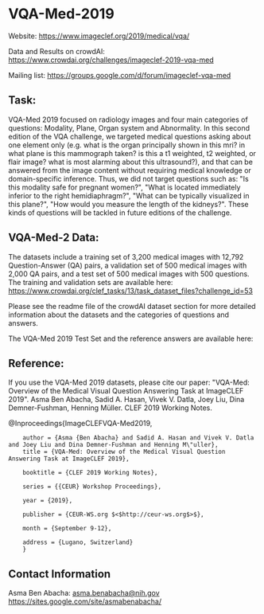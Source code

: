 # VQA-Med-2019

Website: https://www.imageclef.org/2019/medical/vqa/

Data and Results on crowdAI: https://www.crowdai.org/challenges/imageclef-2019-vqa-med 

Mailing list: https://groups.google.com/d/forum/imageclef-vqa-med 

Task:
-------------------
VQA-Med 2019 focused on radiology images and four main categories of questions: Modality, Plane, Organ system and Abnormality. In this second edition of the VQA challenge, we targeted medical questions asking about one element only (e.g. what is the organ principally shown in this mri? in what plane is this mammograph taken? is this a t1 weighted, t2 weighted, or flair image? what is most alarming about this ultrasound?), and that can be answered from the image content without requiring medical knowledge or domain-specific inference. Thus, we did not target questions such as: "Is this modality safe for pregnant women?", "What is located immediately inferior to the right hemidiaphragm?", "What can be typically visualized in this plane?", "How would you measure the length of the kidneys?". These kinds of questions will be tackled in future editions of the challenge. 

VQA-Med-2 Data:
-------------------
The datasets include a training set of 3,200 medical images with 12,792 Question-Answer (QA) pairs, a validation set of 500 medical images with 2,000 QA pairs, and a test set of 500 medical images with 500 questions. The training and validation sets are available here: https://www.crowdai.org/clef_tasks/13/task_dataset_files?challenge_id=53

Please see the readme file of the crowdAI dataset section for more detailed information about the datasets and the categories of questions and answers.  

The VQA-Med 2019 Test Set and the reference answers are available here: 

Reference: 
-------------------

If you use the VQA-Med 2019 datasets, please cite our paper:
"VQA-Med: Overview of the Medical Visual Question Answering Task at ImageCLEF 2019". Asma Ben Abacha, Sadid A. Hasan, Vivek V. Datla, Joey Liu, Dina Demner-Fushman, Henning Müller. CLEF 2019 Working Notes.  

@Inproceedings{ImageCLEFVQA-Med2019,

        author = {Asma {Ben Abacha} and Sadid A. Hasan and Vivek V. Datla and Joey Liu and Dina Demner-Fushman and Henning M\"uller},
        title = {VQA-Med: Overview of the Medical Visual Question Answering Task at ImageCLEF 2019},
        
        booktitle = {CLEF 2019 Working Notes},
        
        series = {{CEUR} Workshop Proceedings},
        
        year = {2019},
        
        publisher = {CEUR-WS.org $<$http://ceur-ws.org$>$},
        
        month = {September 9-12},
        
        address = {Lugano, Switzerland}
        }
        
 Contact Information
 -------------------
Asma Ben Abacha: asma.benabacha@nih.gov   https://sites.google.com/site/asmabenabacha/
